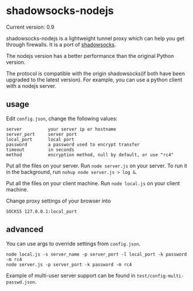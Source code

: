 shadowsocks-nodejs
===========

Current version: 0.9

shadowsocks-nodejs is a lightweight tunnel proxy which can help you get through
 firewalls. It is a port of [shadowsocks](https://github.com/clowwindy/shadowsocks).

The nodejs version has a better performance than the original Python version.

The protocol is compatible with the origin shadowsocks(if both have been upgraded to the
 latest version). For example, you can use a python client with a nodejs server.

usage
-----------

Edit `config.json`, change the following values:

    server          your server ip or hostname
    server_port     server port
    local_port      local port
    password        a password used to encrypt transfer
    timeout         in seconds
    method          encryption method, null by default, or use "rc4"

Put all the files on your server.  Run `node server.js` on your server. To run it in the background, run
`nohup node server.js > log &`.

Put all the files on your client machine. Run `node local.js` on your client machine.

Change proxy settings of your browser into

    SOCKS5 127.0.0.1:local_port

advanced
------------

You can use args to override settings from `config.json`.

    node local.js -s server_name -p server_port -l local_port -k password -m rc4
    node server.js -p server_port -k password -m rc4

Example of multi-user server support can be found in `test/config-multi-passwd.json`.

